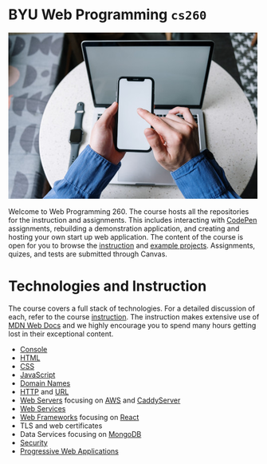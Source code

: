 # BYU **Web Programming** `cs260`

<img src="webprogrammingcover.jpg" width="500">

Welcome to Web Programming 260. The course hosts all the repositories for the instruction and assignments. This includes interacting with [CodePen](https://codepen.io) assignments, rebuilding a demonstration application, and creating and hosting your own start up web application. The content of the course is open for you to browse the [instruction](instructionTopics.md) and [example projects](https://demo.cs260.click). Assignments, quizes, and tests are submitted through Canvas.

# Technologies and Instruction

The course covers a full stack of technologies. For a detailed discussion of each, refer to the course [instruction](instructionTopics.md). The instruction makes extensive use of [MDN Web Docs](https://developer.mozilla.org/) and we highly encourage you to spend many hours getting lost in their exceptional content.

- [Console](https://developer.mozilla.org/en-US/docs/Learn/Tools_and_testing/Understanding_client-side_tools/Command_line)
- [HTML](https://developer.mozilla.org/en-US/docs/Web/HTML)
- [CSS](https://developer.mozilla.org/en-US/docs/Web/CSS)
- [JavaScript](https://developer.mozilla.org/en-US/docs/Web/JavaScript/Language_Overview)
- [Domain Names](https://developer.mozilla.org/en-US/docs/Learn/Common_questions/What_is_a_domain_name)
- [HTTP](https://developer.mozilla.org/en-US/docs/Web/HTTP) and [URL](https://developer.mozilla.org/en-US/docs/Learn/Common_questions/What_is_a_URL)
- [Web Servers](https://developer.mozilla.org/en-US/docs/Learn/Common_questions/What_is_a_web_server) focusing on [AWS](https://aws.amazon.com//) and [CaddyServer](https://caddyserver.com/)
- [Web Services](https://developer.mozilla.org/en-US/docs/Learn/JavaScript/Client-side_web_APIs/Introduction)
- [Web Frameworks](https://developer.mozilla.org/en-US/docs/Learn/Tools_and_testing/Client-side_JavaScript_frameworks/Introduction) focusing on [React](react/react.md)
- TLS and web certificates
- Data Services focusing on [MongoDB](https://www.mongodb.com/)
- [Security](https://developer.mozilla.org/en-US/docs/Web/Security)
- [Progressive Web Applications](https://developer.mozilla.org/en-US/docs/Web/Progressive_web_apps)
